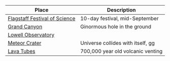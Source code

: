 Place |	Description
----- |	-----------
[Flagstaff Festival of Science](http://www.scifest.org/) | 10-day festival, mid-September
[Grand Canyon](http://www.nps.gov/grca/index.htm) | Ginormous hole in the ground
[Lowell Observatory](https://lowell.edu/) |
[Meteor Crater](http://meteorcrater.com/) | Universe collides with itself, gg
[Lava Tubes](https://www.flagstaff.com/lava-tubes) | 700,000 year old volcanic venting
